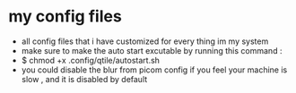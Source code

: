 # my config files
- all config files that i have customized for every thing im my system
- make sure to make the auto start excutable by running this command :
- $ chmod +x .config/qtile/autostart.sh
- you could disable the blur from picom config if you feel your machine is slow , and it is disabled by default
